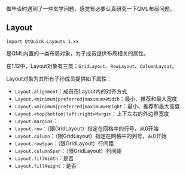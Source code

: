 
做毕设时遇到了一些玄学问题，感觉有必要认真研究一下QML布局问题。

## Layout

`import QtQuick.Layouts 1.xx`

是QML内置的一类布局对象，为子成员提供布局相关的属性。

在1.12中，Layout对象有三类：`GridLayout`、`RowLayout`、`ColumnLayout`。

Layout对象为其所有子孙成员提供如下属性：
- `Layout.alignment`：成员在Layout内的对齐方式
- `Layout.<minimum|preferred|maximum>Width`：最小、推荐和最大宽度
- `Layout.<minimum|preferred|maximum>Height`：最小、推荐和最大高度
- `Layout.<top|bottom|left|right>Margin`：上下左右的外边界宽度
- `Layout.margins`：
- `Layout.row`：（限GridLayout）指定在网格中的行号，从0开始
- `Layout.column`：（限GridLayout）指定在网格中的列号，从0开始
- `Layout.rowSpan`：（限GridLayout）行间距
- `Layout.columnSpan`：（限GridLayout）列间距
- `Layout.fillWidth`：是否
- `Layout.fillHeight`：是否